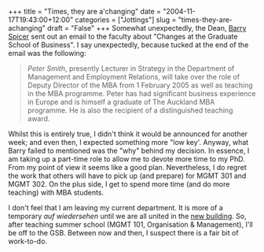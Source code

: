 +++
title = "Times, they are a'changing"
date = "2004-11-17T19:43:00+12:00"
categories = ["Jottings"]
slug = "times-they-are-achanging"
draft = "False"
+++
Somewhat unexpectedly, the Dean, [Barry
Spicer](https://staff.business.auckland.ac.nz/b.spicer) sent out an
email
to the faculty about "Changes at the Graduate School of Business". I
say unexpectedly, because tucked at the end of the email was the
following:

> _Peter Smith_, presently Lecturer in Strategy in the
Department of Management and Employment Relations, will take over the role of
Deputy Director of the MBA from 1 February 2005 as well as teaching in the MBA
programme. Peter has had significant business experience in Europe and is
himself a graduate of The Auckland MBA programme. He is also the recipient of a
distinguished teaching award.

Whilst this is entirely true, I didn't think it would be announced for
another week; and even then, I expected something more "low key'.
Anyway, what Barry failed to mentioned was the "why" behind my
decision. In essence, I am taking up a part-time role to allow me to
devote more time to my PhD. From my point of view it seems like a good
plan. Nevertheless, I do regret the work that others will have to
pick up (and prepare) for MGMT 301 and MGMT 302. On the plus side, I get
to spend more time
(and do more teaching) with MBA students.

I don't feel that I am leaving my current department. It is more of
a temporary _auf wiedersehen_ until we are all united in the [new
building](https://www.newschool.business.auckland.ac.nz/index.cfm).
So, after teaching summer school (MGMT 101,
Organisation & Management), I'll be off to
the GSB. Between now and then, I suspect
there is a fair bit of work-to-do.

